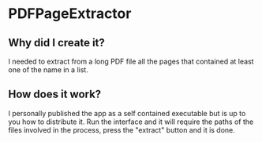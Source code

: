 # PDFPageExtractor

## Why did I create it?

I needed to extract from a long PDF file all the pages that contained at least one of the name in a list.

## How does it work?

I personally published the app as a self contained executable but is up to you how to distribute it.
Run the interface and it will require the paths of the files involved in the process, press the "extract" button and it is done.